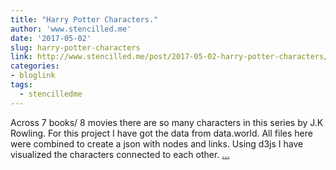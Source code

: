 ```yaml
---
title: "Harry Potter Characters."
author: 'www.stencilled.me'
date: '2017-05-02'
slug: harry-potter-characters
link: http://www.stencilled.me/post/2017-05-02-harry-potter-characters/
categories:
- bloglink
tags:
  - stencilledme
---
```


Across 7 books/ 8 movies there are so many characters in this series by J.K Rowling. For this project I have got the data from data.world. All files here were combined to create a json with nodes and links. Using d3js I have visualized the characters connected to each other. [... <i class="fas fa-external-link-alt"></i>](http://www.stencilled.me/post/2017-05-02-harry-potter-characters/)

